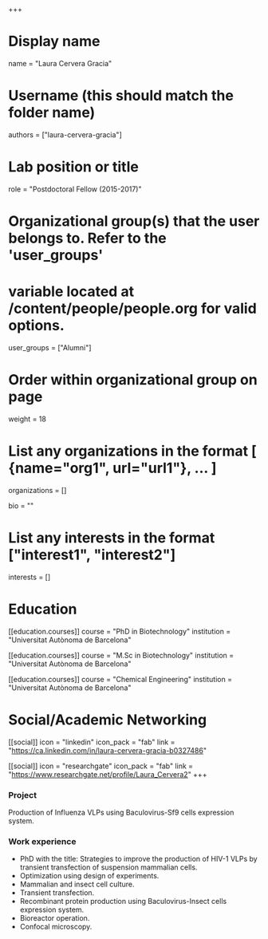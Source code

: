 +++
# Display name
name = "Laura Cervera Gracia"

# Username (this should match the folder name)
authors = ["laura-cervera-gracia"]

# Lab position or title
role = "Postdoctoral Fellow (2015-2017)"

# Organizational group(s) that the user belongs to. Refer to the 'user_groups'
# variable located at /content/people/people.org for valid options.
user_groups = ["Alumni"]

# Order within organizational group on page
weight = 18

# List any organizations in the format [ {name="org1", url="url1"}, ... ]
organizations = []

bio = ""

# List any interests in the format ["interest1", "interest2"]
interests = []

# Education
[[education.courses]]
  course = "PhD in Biotechnology"
  institution = "Universitat Autònoma de Barcelona"

[[education.courses]]
  course = "M.Sc in Biotechnology"
  institution = "Universitat Autònoma de Barcelona"

[[education.courses]]
  course = "Chemical Engineering"
  institution = "Universitat Autònoma de Barcelona"

# Social/Academic Networking
[[social]]
  icon = "linkedin"
  icon_pack = "fab"
  link = "https://ca.linkedin.com/in/laura-cervera-gracia-b0327486"

[[social]]
  icon = "researchgate"
  icon_pack = "fab"
  link = "https://www.researchgate.net/profile/Laura_Cervera2"
+++

### Project
Production of Influenza VLPs using Baculovirus-Sf9 cells expression system.

### Work experience
- PhD with the title: Strategies to improve the production of HIV-1 VLPs by
  transient transfection of suspension mammalian cells.
- Optimization using design of experiments.
- Mammalian and insect cell culture.
- Transient transfection.
- Recombinant protein production using Baculovirus-Insect cells expression
  system.
- Bioreactor operation.
- Confocal microscopy.
